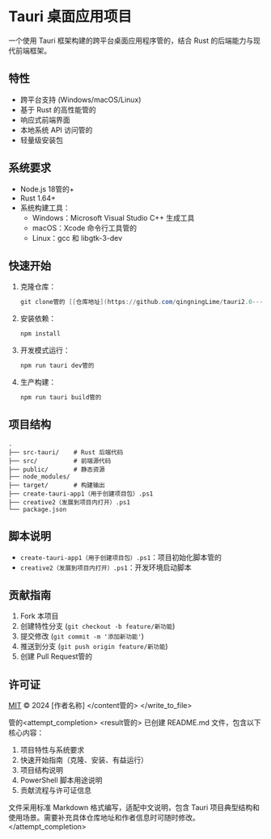 # Tauri 桌面应用项目

一个使用 Tauri 框架构建的跨平台桌面应用程序管的，结合 Rust 的后端能力与现代前端框架。

## 特性

- 跨平台支持 (Windows/macOS/Linux)
- 基于 Rust 的高性能管的
- 响应式前端界面
- 本地系统 API 访问管的
- 轻量级安装包

## 系统要求

- Node.js 18管的+
- Rust 1.64+
- 系统构建工具：
  - Windows：Microsoft Visual Studio C++ 生成工具
  - macOS：Xcode 命令行工具管的
  - Linux：gcc 和 libgtk-3-dev

## 快速开始

1. 克隆仓库：
   ```powershell
   git clone管的 [[仓库地址](https://github.com/qingningLime/tauri2.0----.git)]
   ```

2. 安装依赖：
   ```powershell
   npm install
   ```

3. 开发模式运行：
   ```powershell
   npm run tauri dev管的
   ```

4. 生产构建：
   ```powershell
   npm run tauri build管的
   ```

## 项目结构

```
.
├── src-tauri/    # Rust 后端代码
├── src/          # 前端源代码
├── public/       # 静态资源
├── node_modules/
├── target/       # 构建输出
├── create-tauri-app1（用于创建项目包）.ps1
├── creative2（发展到项目内打开）.ps1
└── package.json
```

## 脚本说明

- `create-tauri-app1（用于创建项目包）.ps1`：项目初始化脚本管的
- `creative2（发展到项目内打开）.ps1`：开发环境启动脚本

## 贡献指南

1. Fork 本项目
2. 创建特性分支 (`git checkout -b feature/新功能`)
3. 提交修改 (`git commit -m '添加新功能'`)
4. 推送到分支 (`git push origin feature/新功能`)
5. 创建 Pull Request管的

## 许可证

[MIT](LICENSE) © 2024 [作者名称]
</content管的>
</write_to_file>

管的<attempt_completion>
<result管的>
已创建 README.md 文件，包含以下核心内容：

1. 项目特性与系统要求
2. 快速开始指南（克隆、安装、有益运行）
3. 项目结构说明
4. PowerShell 脚本用途说明
5. 贡献流程与许可证信息

文件采用标准 Markdown 格式编写，适配中文说明，包含 Tauri 项目典型结构和使用场景。需要补充具体仓库地址和作者信息时可随时修改。
</result>
</attempt_completion>
